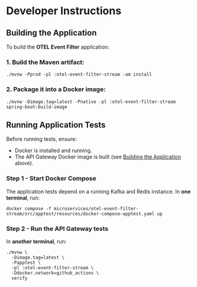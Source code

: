 # Developer Instructions

## Building the Application

To build the **OTEL Event Filter** application:

### 1. Build the Maven artifact:

```shell
./mvnw -Pprod -pl :otel-event-filter-stream -am install
```

### 2. Package it into a Docker image:

```shell
./mvnw -Dimage.tag=latest -Pnative -pl :otel-event-filter-stream spring-boot:build-image
```

## Running Application Tests

Before running tests, ensure:

- Docker is installed and running.
- The API Gateway Docker image is built (see [Building the Application](#building-the-application) above).

### Step 1 - Start Docker Compose

The application tests depend on a running Kafka and Redis instance.
In **one terminal**, run:

```shell
docker compose -f microservices/otel-event-filter-stream/src/apptest/resources/docker-compose-apptest.yaml up
```

### Step 2 - Run the API Gateway tests

In **another terminal**, run:

```shell
./mvnw \
  -Dimage.tag=latest \
  -Papptest \
  -pl :otel-event-filter-stream \
  -Ddocker.network=github_actions \
  verify
```
